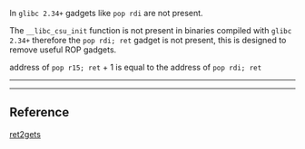 

In `glibc 2.34+`  gadgets like `pop rdi` are not present.

The `__libc_csu_init` function is not present in binaries compiled with `glibc 2.34+` therefore the  `pop rdi; ret` gadget  is not present, this is designed to remove useful ROP gadgets. 

address of `pop r15; ret` + 1 is equal to the address of `pop rdi; ret`



--- 



---
## Reference

[ret2gets](https://sashactf.gitbook.io/pwn-notes/pwn/rop-2.34+/ret2gets#exploit-techniques)
